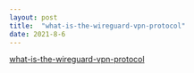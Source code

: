 ```yaml
---
layout: post
title:  "what-is-the-wireguard-vpn-protocol"
date: 2021-8-6
---
```


[what-is-the-wireguard-vpn-protocol](https://blog.malwarebytes.com/101/2021/06/what-is-the-wireguard-vpn-protocol/)